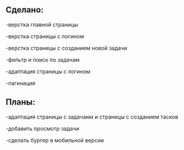 ## Сделано:
-верстка главной страницы  

-верстка страницы с логином  

-верстка страницы с созданием новой задачи  

-фильтр и поиск по задачам  

-адаптация страницы с логином  

-пагинация  


## Планы:
-адаптация страницы с задачами и страницы с созданием тасков  

-добавить просмотр задачи  

-сделать бургер в мобильной версии  
